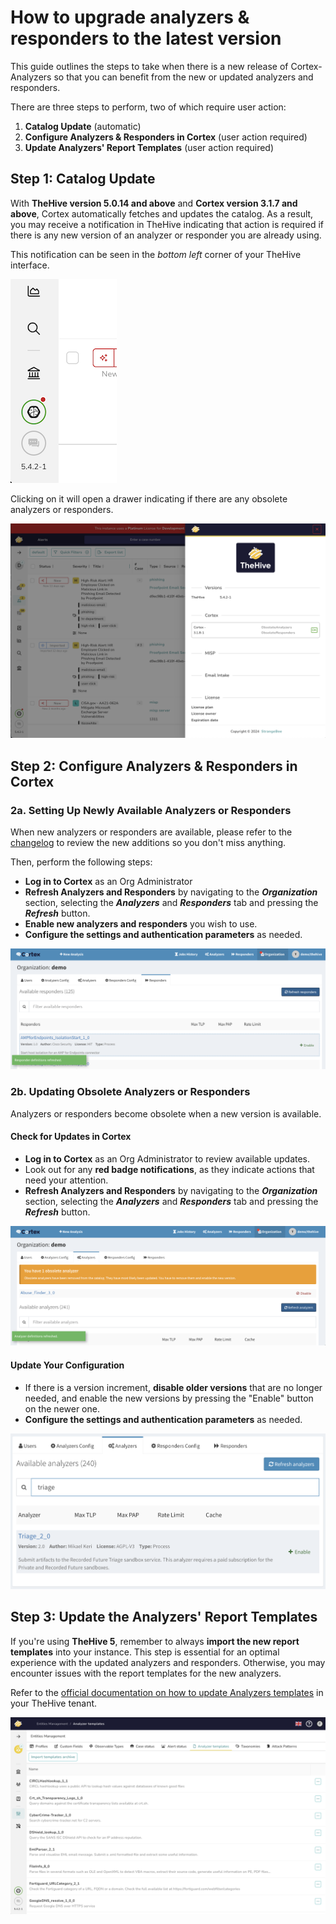 # How to upgrade analyzers & responders to the latest version

This guide outlines the steps to take when there is a new release of Cortex-Analyzers so that you can benefit from the new or updated analyzers and responders.

There are three steps to perform, two of which require user action:

1. **Catalog Update** (automatic)
2. **Configure Analyzers & Responders in Cortex** (user action required)
3. **Update Analyzers' Report Templates** (user action required)


## Step 1: Catalog Update

With **TheHive version 5.0.14 and above** and **Cortex version 3.1.7 and above**, Cortex automatically fetches and updates the catalog. As a result, you may receive a notification in TheHive indicating that action is required if there is any new version of an analyzer or responder you are already using.

This notification can be seen in the *bottom left* corner of your TheHive interface.

![TheHive Notification for new analyzers/responders](../images/cortex-thehive-analyzers-upgrade-notification.png)

Clicking on it will open a drawer indicating if there are any obsolete analyzers or responders.

![TheHive Obsolete Analyzers](<../images/thehive-cortex-obsolete-drawer.png>)

## Step 2: Configure Analyzers & Responders in Cortex

### 2a. Setting Up Newly Available Analyzers or Responders

When new analyzers or responders are available, please refer to the [changelog](https://thehive-project.github.io/Cortex-Analyzers/CHANGELOG/) to review the new additions so you don't miss anything.

Then, perform the following steps:

- **Log in to Cortex** as an Org Administrator
- **Refresh Analyzers and Responders** by navigating to the ***Organization*** section, selecting the ***Analyzers*** and ***Responders*** tab and pressing the ***Refresh*** button.
- **Enable new analyzers and responders** you wish to use.
- **Configure the settings and authentication parameters** as needed.

![refresh responders](../images/refresh-responders.png)

### 2b. Updating Obsolete Analyzers or Responders

Analyzers or responders become obsolete when a new version is available.

#### Check for Updates in Cortex

- **Log in to Cortex** as an Org Administrator to review available updates.
- Look out for any **red badge notifications**, as they indicate actions that need your attention.
- **Refresh Analyzers and Responders** by navigating to the ***Organization*** section, selecting the ***Analyzers*** and ***Responders*** tab and pressing the ***Refresh*** button.

![obsolete analyzer refresh](../images/obsolete-analyzer-refresh.png)

#### Update Your Configuration

- If there is a version increment, **disable older versions** that are no longer needed, and enable the new versions by pressing the "Enable" button on the newer one.
- **Configure the settings and authentication parameters** as needed.


![enable analyzer](../images/enable-analyzer.png)


## Step 3: Update the Analyzers' Report Templates

If you're using **TheHive 5**, remember to always **import the new report templates** into your instance. This step is essential for an optimal experience with the updated analyzers and responders. Otherwise, you may encounter issues with the report templates for the new analyzers.

Refer to the [official documentation on how to update Analyzers templates](https://docs.strangebee.com/thehive/administration/analyzers-templates/) in your TheHive tenant.

![update-analyzers-template](../images/update-analyzers-template.png)
